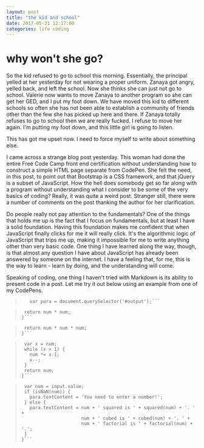 ```yaml
---
layout: post
title: "the kid and school"
date: 2017-05-31 12:17:00
categories: life coding
---
```


# why won't she go?

So the kid refused to go to school this morning. Essentially, the principal yelled at her yesterday for not wearing a proper uniform. Zanaya got angry, yelled back, and left the school. Now she thinks she can just not go to school. Valerie now wants to move Zanaya to another program so she can get her GED, and I put my foot down. We have moved this kid to different schools so often she has not been able to establish a community of friends other than the few she has picked up here and there. If Zanaya totally refuses to go to school then we are really fucked. I refuse to move her again. I'm putting my foot down, and this little girl is going to listen.

This has got me upset now. I need to force myself to write about something else.

I came across a strange blog post yesterday. This woman had done the entire Free Code Camp front end certification without understanding how to construct a simple HTML page separate from CodePen. She felt the need, in this post, to point out that Bootstrap is a CSS framework, and that jQuery is a subset of JavaScript. How the hell does somebody get so far along with a program without understanding what I consider to be some of the very basics of coding? Really, it was quite a weird post. Stranger still, there were a number of comments on the post thanking the author for her clarification.

Do people really not pay attention to the fundamentals? One of the things that holds me up is the fact that I focus on fundamentals, but at least I have a solid foundation. Having this foundation makes me confident that when JavaScript finally clicks for me it will really click. It's the algorithmic logic of JavaScript that trips me up, making it impossible for me to write anything other than very basic code. One thing I have learned along the way, though, is that almost any question I have about JavaScript has already been answered by someone on the internet. I have a feeling that, for me, this is the way to learn - learn by doing, and the understanding will come.

Speaking of coding, one thing I haven't tried with Markdown is its ability to present code in a post. Let me try it out below using an example from one of my CodePens.

>```var input = document.querySelector('.numberInput');
>    var para = document.querySelector('#output');```

>```function squared(num) {
>  return num * num;
>}```

>```function cubed(num) {
>  return num * num * num;
>}```

>```function factorial(num) {
>  var x = num;
>  while (x > 1) {
>    num *= x-1;
>    x--;
>  }
>  return num;
>}```

>```input.onchange = function() {
>  var num = input.value;
>  if (isNaN(num)) {
>    para.textContent = 'You need to enter a number!';
>  } else {
>    para.textContent = num + ' squared is ' + squared(num) + '. ' +
>                       num + ' cubed is ' + cubed(num) + '. ' +
>                       num + ' factorial is ' + factorial(num) + '.';
>  }
>}```
